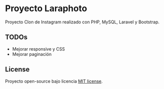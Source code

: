 # Proyecto Laraphoto

Proyecto Clon de Instagram realizado con PHP, MySQL, Laravel y Bootstrap.

## TODOs

- Mejorar responsive y CSS
- Mejorar paginación

## License

Proyecto open-source bajo licencia [MIT license](https://opensource.org/licenses/MIT).
